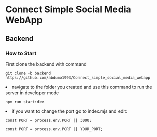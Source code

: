 <h1>Connect Simple Social Media WebApp </h1>
<h2>Backend</h2>
<h3>How to Start</h3>
<p>First clone the backend with command 
<pre><code>git clone -b backend https://github.com/abdumo1993/Connect_simple_social_media_webapp</code></pre>
</p>
<li>navigate to the folder you created and use this command to run the server in developer mode</li>
<pre><code>npm run start:dev</code></pre>
<li>if you want to change the port go to index.mjs and edit:</li>

<pre><code>const PORT = process.env.PORT || 3000;</code></pre>
<pre><code>const PORT = process.env.PORT || YOUR_PORT;</code></pre>

